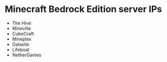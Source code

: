 # Minecraft Bedrock Edition server IPs

- The Hive
- Mineville
- CubeCraft
- Mineplex
- Galaxite
- Lifeboat
- NetherGames
